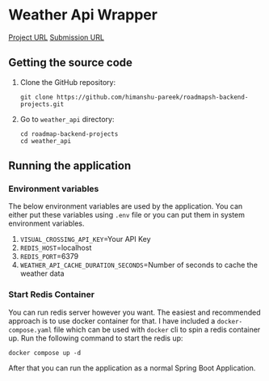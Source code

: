 # Weather Api Wrapper

[Project URL](https://roadmap.sh/projects/weather-api-wrapper-service)
[Submission URL](https://roadmap.sh/projects/weather-api-wrapper-service/solutions?u=6479b105c4ec366ad5b756da)

## Getting the source code

1. Clone the GitHub repository:
   ```shell
   git clone https://github.com/himanshu-pareek/roadmapsh-backend-projects.git
    ```
   
2. Go to `weather_api` directory:
    ```shell
    cd roadmap-backend-projects
    cd weather_api
    ```

## Running the application

### Environment variables

The below environment variables are used by the application. You can either put these variables using `.env` file or you can put them in system environment variables.

1. `VISUAL_CROSSING_API_KEY`=Your API Key 
2. `REDIS_HOST`=localhost 
3. `REDIS_PORT`=6379 
4. `WEATHER_API_CACHE_DURATION_SECONDS`=Number of seconds to cache the weather data

### Start Redis Container

You can run redis server however you want. The easiest and recommended approach is to use docker container for that. I have included a `docker-compose.yaml` file which can be used with `docker` cli to spin a redis container up. Run the following command to start the redis up:

```shell
docker compose up -d
```

After that you can run the application as a normal Spring Boot Application.
